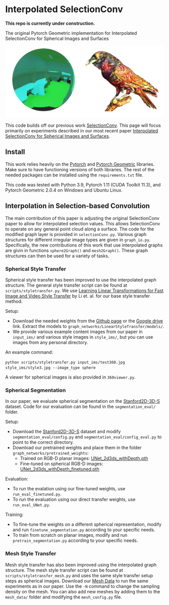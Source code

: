 # Interpolated SelectionConv

**This repo is currently under construction.**

The original Pytorch Geometric implementation for Interpolated SelectionConv for Spherical Images and Surfaces

![](teaser.png)

This code builds off our previous work [SelectionConv](https://github.com/davidmhart/SelectionConv). This page will focus primarily on experiments described in our most recent paper [Interpolated SelectionConv for Spherical Images and Surfaces]().

## Install
This work relies heavily on the [Pytorch](https://pytorch.org/) and [Pytorch Geometric](https://www.pyg.org/) libraries. Make sure to have functioning versions of both libraries. The rest of the needed packages can be installed using the `requirements.txt` file.

This code was tested with Python 3.9, Pytorch 1.11 (CUDA Toolkit 11.3), and Pytorch Geometric 2.0.4 on Windows and Ubuntu Linux.

## Interpolation in Selection-based Convolution
The main contribution of this paper is adjusting the original SelectionConv paper to allow for interpolated selection values. This allows SelectionConv to operate on any general point cloud along a surface. The code for the modified graph layer is provided in `selectionConv.py`. Various graph structures for different irregular image types are given in `graph_io.py`. Specifically, the new contributions of this work  that use interpolated graphs are givin in functions `sphere2Graph()` and `mesh2Graph()`. These graph structures can then be used for a variety of tasks.

### Spherical Style Transfer
Spherical style transfer has been improved to use the interpolated graph structure. The general style transfer script can be found at `scripts/styletransfer.py`. We use [Learning Linear Transformations for Fast Image and Video Style Transfer](https://openaccess.thecvf.com/content_CVPR_2019/papers/Li_Learning_Linear_Transformations_for_Fast_Image_and_Video_Style_Transfer_CVPR_2019_paper.pdf) by Li et. al. for our base style transfer method.

Setup:
- Download the needed weights from the [Github page](https://github.com/sunshineatnoon/LinearStyleTransfer) or the [Google drive](https://drive.google.com/file/d/1H9T5rfXGlGCUh04DGkpkMFbVnmscJAbs/view) link. Extract the models to `graph_networks/LinearStyleTransfer/models/`.
- We provide various example content images from our paper in `input_ims/` and various style images in `style_ims/`, but you can use images from any personal directory.

An example command:

``python scripts/styletransfer.py input_ims/test360.jpg style_ims/style3.jpg --image_type sphere``

A viewer for spherical images is also provided in `360viewer.py`.

### Spherical Segmentation
In our paper, we evaluate spherical segmentation on the [Stanford2D-3D-S](https://github.com/alexsax/2D-3D-Semantics) dataset. Code for our evaluation can be found in the `segmentation_eval/` folder.

Setup:
- Download the [Stanford2D-3D-S](https://github.com/alexsax/2D-3D-Semantics) dataset and modify `segmentation_eval/config.py` and `segmentation_eval/config_eval.py` to point to the correct directory.
- Download our pretrained weights and place them in the folder `graph_networks/pretrained_weights`:
  - Trained on RGB-D planar images: [UNet_2d3ds_withDepth.pth]()
  - Fine-tuned on spherical RGB-D images: [UNet_2d3ds_withDepth_finetuned.pth]()

Evaluation:
- To run the evalation using our fine-tuned weights, use `run_eval_finetuned.py`.
- To run the evaluation using our direct transfer weights, use `run_eval_UNet.py`.

Training:
- To fine-tune the weights on a different spherical representation, modify and run `finetune_segmentation.py` according to your specific needs.
- To train from scratch on planar images, modify and run `pretrain_segmentation.py` according to your specific needs.

### Mesh Style Transfer
Mesh style transfer has also been improved using the interpolated graph structure. The mesh style transfer script can be found at `scripts/styletransfer_mesh.py` and uses the same style transfer setup steps as spherical images. Download our [Mesh Data](https://drive.google.com/file/d/1inUhabyPW_fz_2L6FSomxy9-1EQsi8l6/view?usp=sharing) to run the same experiments as in our paper. Use the `-N` command to change the sampling density on the mesh. You can also add new meshes by adding them to the `mesh_data/` folder and modifying the `mesh_config.py` file.